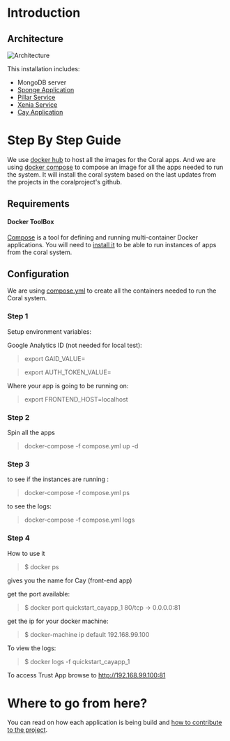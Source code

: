 # Introduction

## Architecture

![Architecture](/images/trust-architecture.png)

This installation includes:

  * MongoDB server
  * [Sponge Application](https://github.com/coralproject/sponge)
  * [Pillar Service](https://github.com/coralproject/pillar)
  * [Xenia Service](https://github.com/coralproject/xenia)
  * [Cay Application](https://github.com/coralproject/cay)

# Step By Step Guide

We use [docker hub](https://hub.docker.com/) to host all the images for the Coral apps. And we are using [docker compose](https://docs.docker.com/compose/) to compose an image for all the apps needed to run the system. It will install the coral system based on the last updates from the projects in the coralproject's github.

## Requirements

#### Docker ToolBox

[Compose](https://docs.docker.com/compose/overview/) is a tool for defining and running multi-container Docker applications. You will need to [install it](https://docs.docker.com/compose/install/) to be able to run instances of apps from the coral system.

## Configuration

We are using [compose.yml](compose.yml) to create all the containers needed to run the Coral system.

### Step 1

Setup environment variables:

Google Analytics ID (not needed for local test):

> export GAID_VALUE=<entervalue>

> export AUTH_TOKEN_VALUE=<entervalue>

Where your app is going to be running on:


> export FRONTEND_HOST=localhost

### Step 2

Spin all the apps


> docker-compose -f compose.yml up -d

### Step 3

to see if the instances are running :


> docker-compose -f compose.yml ps


to see the logs:


> docker-compose -f compose.yml logs



### Step 4

How to use it


> $ docker ps

gives you the name for Cay (front-end app)


get the port available:

> $ docker port quickstart_cayapp_1
80/tcp -> 0.0.0.0:81


get the ip for your docker machine:


> $ docker-machine ip default
192.168.99.100


To view the logs:


> $ docker logs -f quickstart_cayapp_1


To access Trust App browse to http://192.168.99.100:81


# Where to go from here?

You can read on how each application is being build and [how to contribute to the project](/contributions/index.md).
